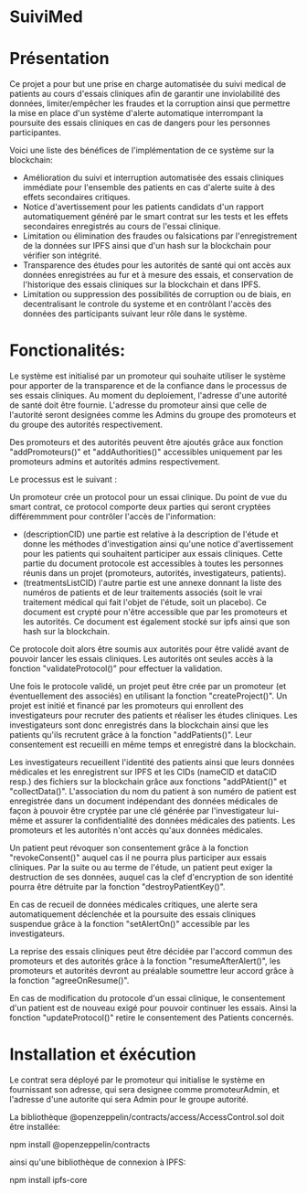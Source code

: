 # SuiviMed

# Présentation
Ce projet a pour but une prise en charge automatisée du suivi medical de patients au cours d'essais cliniques afin de garantir une inviolabilité des données, limiter/empêcher les fraudes et la corruption ainsi que permettre la mise en place d'un système d'alerte automatique interrompant la poursuite des essais cliniques en cas de dangers pour les personnes participantes.

Voici une liste des bénéfices de l'implémentation de ce système sur la blockchain:

- Amélioration du suivi et interruption automatisée des essais cliniques immédiate pour l'ensemble des patients en cas d'alerte suite à des effets secondaires critiques.
- Notice d'avertissement pour les patients candidats d'un rapport automatiquement généré par le smart contrat sur les tests et les effets secondaires enregistrés au cours de l'essai clinique.
- Limitation ou élimination des fraudes ou falsications par l'enregistrement de la données sur IPFS ainsi que d'un hash sur la blockchain pour vérifier son intégrité. 
- Transparence des études pour les autorités de santé qui ont accès aux données enregistrées au fur et à mesure des essais, et conservation de l'historique des essais cliniques sur la blockchain et dans IPFS.
- Limitation ou suppression des possibilités de corruption ou de biais, en decentralisant le controle du systeme et en contrôlant l'accès des données des participants suivant leur rôle dans le système. 

# Fonctionalités:
Le système est initialisé par un promoteur qui souhaite utiliser le système pour apporter de la transparence et de la confiance dans le processus de ses essais cliniques. Au moment du deploiement, l'adresse d'une autorité de santé doit être fournie. L'adresse du promoteur ainsi que celle de l'autorité seront designées comme les Admins du groupe des promoteurs et du groupe des autorités respectivement. 

Des promoteurs et des autorités peuvent être ajoutés grâce aux fonction "addPromoteurs()" et "addAuthorities()" accessibles uniquement par les promoteurs admins et autorités admins respectivement.

Le processus est le suivant :

Un promoteur crée un protocol pour un essai clinique. Du point de vue du smart contrat, ce protocol comporte deux parties qui seront cryptées différemmment pour contrôler l'accès de l'information:

- (descriptionCID) une partie est relative à la description de l'étude et donne les méthodes d'investigation ainsi qu'une notice d'avertissement pour les patients qui souhaitent participer aux essais cliniques. Cette partie du document protocole est accessibles à toutes les personnes réunis dans un projet (promoteurs, autorités, investigateurs, patients).
- (treatmentsListCID) l'autre partie est une annexe donnant la liste des numéros de patients et de leur traitements associés (soit le vrai traitement médical qui fait l'objet de l'étude, soit un placebo). Ce document est crypté pour n'être accessible que par les promoteurs et les autorités. Ce document est également stocké sur ipfs ainsi que son hash sur la blockchain.

Ce protocole doit alors être soumis aux autorités pour être validé avant de pouvoir lancer les essais cliniques. Les autorités ont seules accès à la fonction "validateProtocol()" pour effectuer la validation.

Une fois le protocole validé, un projet peut être crée par un promoteur (et éventuellement des associés) en utilisant la fonction "createProject()". Un projet est initié et financé par les promoteurs qui enrollent des investigateurs pour recruter des patients et réaliser les études cliniques. Les investigateurs sont donc enregistrés dans la blockchain ainsi que les patients qu'ils recrutent grâce à la fonction "addPatients()". Leur consentement est recueilli en même temps et enregistré dans la blockchain.

Les investigateurs recueillent l'identité des patients ainsi que leurs données médicales et les enregistrent sur IPFS et les CIDs (nameCID et dataCID resp.) des fichiers sur la blockchain grâce aux fonctions "addPAtient()" et "collectData()". L'association du nom du patient à son numéro de patient est enregistrée dans un document indépendant des données médicales de façon à pouvoir être cryptée par une clé générée par l'investigateur lui-même et assurer la confidentialité des données médicales des patients. Les promoteurs et les autorités n'ont accès qu'aux données médicales.

Un patient peut révoquer son consentement grâce à la fonction "revokeConsent()" auquel cas il ne pourra plus participer aux essais cliniques.
Par la suite ou au terme de l'étude, un patient peut exiger la destruction de ses données, auquel cas la clef d'encryption de son identité pourra être détruite par la fonction "destroyPatientKey()".

En cas de recueil de données médicales critiques, une alerte sera automatiquement déclenchée et la poursuite des essais cliniques suspendue grâce à la fonction "setAlertOn()" accessible par les investigateurs.

La reprise des essais cliniques peut être décidée par l'accord commun des promoteurs et des autorités grâce à la fonction "resumeAfterAlert()", les promoteurs et autorités devront au préalable soumettre leur accord grâce à la fonction "agreeOnResume()".

En cas de modification du protocole d'un essai clinique, le consentement d'un patient est de nouveau exigé pour pouvoir continuer les essais. Ainsi la fonction "updateProtocol()" retire le consentement des Patients concernés.

# Installation et éxécution
Le contrat sera déployé par le promoteur qui initialise le système en fournissant son adresse, qui sera designee comme promoteurAdmin, et l'adresse d'une autorite qui sera Admin pour le groupe autorité.

La bibliothèque @openzeppelin/contracts/access/AccessControl.sol doit être installée:

npm install @openzeppelin/contracts

ainsi qu'une bibliothèque de connexion à IPFS:

npm install ipfs-core

